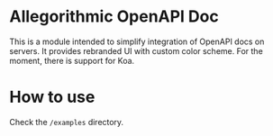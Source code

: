 # Allegorithmic OpenAPI Doc

This is a module intended to simplify integration of OpenAPI docs on servers. It provides rebranded UI with custom color scheme. For the moment, there is support for Koa.

# How to use

Check the `/examples` directory.
